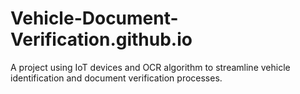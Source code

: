 # Vehicle-Document-Verification.github.io
A project using IoT devices and OCR algorithm to streamline vehicle identification and document verification processes.
